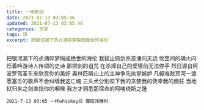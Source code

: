 ```yaml
---
title: 一柄断剑
date: 2021-07-13 03:05:46
updated: 2021-07-13 03:05:46
categories: 文学
tags: 诗
excerpt: 把银河漏下的点滴碎梦掬成绝世的海伦
---
```


把银河漏下的点滴碎梦掬成绝世的海伦
我拔出佩剑杀意涌向天边
坟茔间的磷火闪烁着吟游诗人传颂的史诗
那把剑的诅咒
在杀掉自己的爱情前无法停手
烈日源自阿波罗驾圣车来欣赏你的美好
奥林匹斯山上的主神争先执掌嫉妒
凡躯难敌冥河一渡
愿塞壬的歌声不会纠缠我这亡魂
三头犬分别咬下我的贪婪我的侥幸我的痴狂
当地狱归来之剑直指你的咽喉
我方才洞悉那宿命的阿喀琉斯之踵

`2021-7-13 03:05 一杯whiskey后 朦胧浅睡时`

